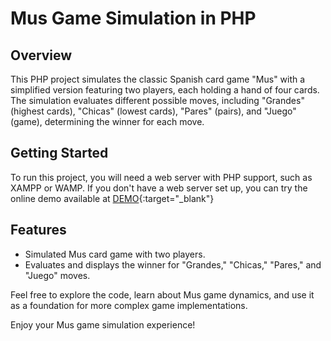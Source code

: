 # Mus Game Simulation in PHP

## Overview
This PHP project simulates the classic Spanish card game "Mus" with a simplified version featuring two players, each holding a hand of four cards. The simulation evaluates different possible moves, including "Grandes" (highest cards), "Chicas" (lowest cards), "Pares" (pairs), and "Juego" (game), determining the winner for each move.

## Getting Started
To run this project, you will need a web server with PHP support, such as XAMPP or WAMP. If you don't have a web server set up, you can try the online demo available at [DEMO](https://musphp.000webhostapp.com){:target="_blank"}

## Features
- Simulated Mus card game with two players.
- Evaluates and displays the winner for "Grandes," "Chicas," "Pares," and "Juego" moves.

Feel free to explore the code, learn about Mus game dynamics, and use it as a foundation for more complex game implementations.

Enjoy your Mus game simulation experience!

